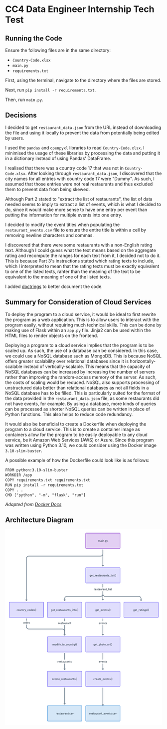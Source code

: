 # CC4 Data Engineer Internship Tech Test
## Running the Code
Ensure the following files are in the same directory:
- `Country-Code.xlsx`
- `main.py`
- `requirements.txt`

First, using the terminal, navigate to the directory where the files are stored.

Next, run `pip install -r requirements.txt`.

Then, run `main.py`.

## Decisions
I decided to get `restaurant_data.json` from the URL instead of downloading the file and using it locally to prevent the data from potentially being edited by users.

I used the `pandas` and `openpyxl` libraries to read `Country-Code.xlsx`. I minimised the usage of these libraries by processing the data and putting it in a dictionary instead of using Pandas' DataFrame.

I realised that there was a country code 17 that was not in `Country-Code.xlsx`. After looking through `restaurant_data.json`, I discovered that the city names for all entries with country code 17 were "Dummy". As such, I assumed that those entries were not real restaurants and thus excluded them to prevent data from being skewed.

Although Part 2 stated to "extract the list of restaurants", the list of data needed seems to imply to extract a list of events, which is what I decided to do, since it would make more sense to have one entry per event than putting the information for multiple events into one entry.

I decided to modify the event titles when populating the `restaurant_events.csv` file to ensure the entire title is within a cell by removing newline characters and commas.

I discovered that there were some restaurants with a non-English rating text. Although I could guess what the text means based on the aggregate rating and recompute the ranges for each text from it, I decided not to do it. This is because Part 3's instructions stated which rating texts to include, which I interpreted to mean that the rating texts must be exactly equivalent to one of the listed texts, rahter than the meaning of the text to be equivalent to the meaning of one of the listed texts.

I added [doctrings](https://peps.python.org/pep-0257/) to better document the code.

## Summary for Consideration of Cloud Services
To deploy the program to a cloud service, it would be ideal to first rewrite the program as a web application. This is to allow users to interact with the program easily, without requiring much technical skills. This can be done by making use of Flask within an `app.py` file. Jinja2 can be used within the HTML files to render objects on the frontend. 

Deploying a program to a cloud service implies that the program is to be scaled up. As such, the use of a database can be considered. In this case, we could use a NoSQL database such as MongoDB. This is because NoSQL offers greater scalability over relational databases since it is horizontally-scalable instead of vertically-scalable. This means that the capacity of NoSQL databases can be increased by increasing the number of servers rather than improving the random-access memory of the server. As such, the costs of scaling would be reduced. NoSQL also supports processing of unstructured data better than relational databases as not all fields in a NoSQL database has to be filled. This is particularly suited for the format of the data provided in the `restaurant_data.json` file, as some restaurants did not have events, for example. By using a database, more kinds of queries can be processed as shorter NoSQL queries can be written in place of Python functions. This also helps to reduce code redundancy.

It would also be beneficial to create a Dockerfile when deploying the program to a cloud service. This is to create a container image as containers allow for the program to be easily deployable to any cloud service, be it Amazon Web Services (AWS) or Azure. Since this program was written using Python 3.10, we could consider using the Docker image `3.10-slim-buster`. 

A possible example of how the Dockerfile could look like is as follows:
```
FROM python:3.10-slim-buster
WORKDIR /app
COPY requirements.txt requirements.txt
RUN pip install -r requirements.txt
COPY . .
CMD ["python", "-m", "flask", "run"]
```
*Adapted from [Docker Docs](https://docs.docker.com/language/python/build-images/)*

## Architecture Diagram
![Architecture diagram depicting the functions in the program](architecture_diagram.png)